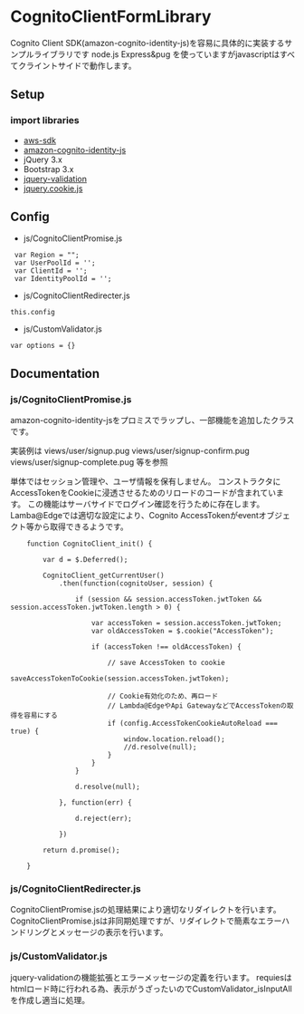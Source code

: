 # CognitoClientFormLibrary

Cognito Client SDK(amazon-cognito-identity-js)を容易に具体的に実装するサンプルライブラリです
node.js Express&pug を使っていますがjavascriptはすべてクライントサイドで動作します。

## Setup

### import libraries
* [aws-sdk](https://github.com/aws/aws-sdk-js)
* [amazon-cognito-identity-js](https://github.com/aws/amazon-cognito-identity-js)
* jQuery 3.x
* Bootstrap 3.x
* [jquery-validation](https://github.com/jquery-validation/jquery-validation)
* [jquery.cookie.js](https://github.com/carhartl/jquery-cookie)

## Config

* js/CognitoClientPromise.js

```
 var Region = "";
 var UserPoolId = '';
 var ClientId = '';
 var IdentityPoolId = '';
```

* js/CognitoClientRedirecter.js

```
this.config
```

* js/CustomValidator.js

```
var options = {}
```

## Documentation

### js/CognitoClientPromise.js

amazon-cognito-identity-jsをプロミスでラップし、一部機能を追加したクラスです。

実装例は
views/user/signup.pug
views/user/signup-confirm.pug
views/user/signup-complete.pug
等を参照

単体ではセッション管理や、ユーザ情報を保有しません。
コンストラクタにAccessTokenをCookieに浸透させるためのリロードのコードが含まれています。
この機能はサーバサイドでログイン確認を行うために存在します。
Lamba@Edgeでは適切な設定により、Cognito AccessTokenがeventオブジェクト等から取得できるようです。

```
    function CognitoClient_init() {

        var d = $.Deferred();

        CognitoClient_getCurrentUser()
            .then(function(cognitoUser, session) {

                if (session && session.accessToken.jwtToken && session.accessToken.jwtToken.length > 0) {

                    var accessToken = session.accessToken.jwtToken;
                    var oldAccessToken = $.cookie("AccessToken");

                    if (accessToken !== oldAccessToken) {

                        // save AccessToken to cookie
                        saveAccessTokenToCookie(session.accessToken.jwtToken);

                        // Cookie有効化のため、再ロード
                        // Lambda@EdgeやApi GatewayなどでAccessTokenの取得を容易にする
                        if (config.AccessTokenCookieAutoReload === true) {
                            window.location.reload();
                            //d.resolve(null);
                        }
                    }
                }

                d.resolve(null);

            }, function(err) {

                d.reject(err);

            })

        return d.promise();

    }
```

### js/CognitoClientRedirecter.js

CognitoClientPromise.jsの処理結果により適切なリダイレクトを行います。
CognitoClientPromise.jsは非同期処理ですが、リダイレクトで簡素なエラーハンドリングとメッセージの表示を行います。

### js/CustomValidator.js

jquery-validationの機能拡張とエラーメッセージの定義を行います。
requiesはhtmlロード時に行われる為、表示がうざったいのでCustomValidator_isInputAllを作成し適当に処理。

